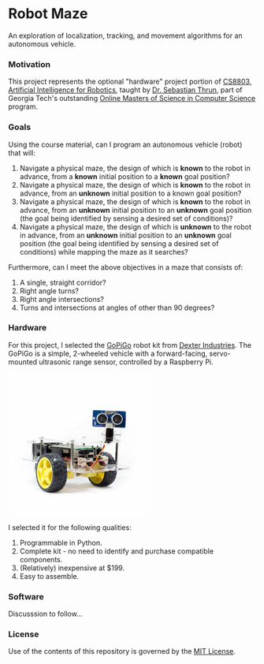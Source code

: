 # Robot Maze

An exploration of localization, tracking, and movement algorithms for an autonomous vehicle.

### Motivation

This project represents the optional "hardware" project portion of [CS8803, Artificial Intelligence for Robotics](http://www.omscs.gatech.edu/cs-8803-artificial-intelligence-robotics/), taught by [Dr. Sebastian Thrun](https://en.wikipedia.org/wiki/Sebastian_Thrun), part of Georgia Tech's outstanding [Online Masters of Science in Computer Science](http://www.omscs.gatech.edu/) program.

### Goals

Using the course material, can I program an autonomous vehicle (robot) that will:

 1. Navigate a physical maze, the design of which is **known** to the robot in advance, from a **known** initial position to a **known** goal position?
 1. Navigate a physical maze, the design of which is **known** to the robot in advance, from an **unknown** initial position to a known goal position?
 1. Navigate a physical maze, the design of which is **known** to the robot in advance, from an **unknown** initial position to an **unknown** goal position (the goal being identified by sensing a desired set of conditions)?
 1. Navigate a physical maze, the design of which is **unknown** to the robot in advance, from an **unknown** initial position to an **unknown** goal position (the goal being identified by sensing a desired set of conditions) while mapping the maze as it searches?
 
Furthermore, can I meet the above objectives in a maze that consists of:

 1. A single, straight corridor?
 1. Right angle turns?
 1. Right angle intersections?
 1. Turns and intersections at angles of other than 90 degrees?

### Hardware

For this project, I selected the [GoPiGo](http://www.dexterindustries.com/gopigo/) robot kit from [Dexter Industries](http://www.dexterindustries.com/).  The GoPiGo is a simple, 2-wheeled vehicle with a forward-facing, servo-mounted ultrasonic range sensor, controlled by a Raspberry Pi.

![](gopigo.jpg)

I selected it for the following qualities:

 1. Programmable in Python.
 1. Complete kit - no need to identify and purchase compatible components.
 1. (Relatively) inexpensive at $199.
 1. Easy to assemble.

### Software

Discusssion to follow...

### License

Use of the contents of this repository is governed by the [MIT License](https://github.com/mattskone/robot_maze/blob/develop/LICENSE).
